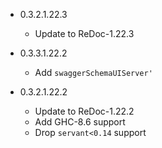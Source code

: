 - 0.3.2.1.22.3
    - Update to ReDoc-1.22.3

- 0.3.3.1.22.2
    - Add `swaggerSchemaUIServer'`

- 0.3.2.1.22.2
    - Update to ReDoc-1.22.2
    - Add GHC-8.6 support
    - Drop `servant<0.14` support
